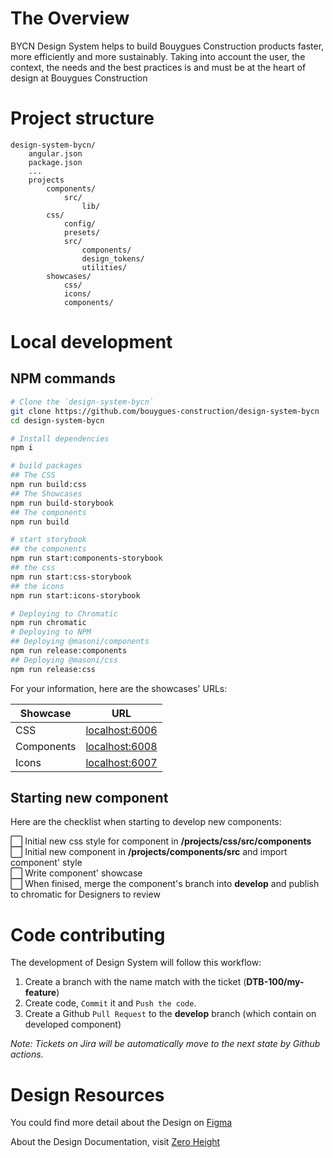 # The Overview

BYCN Design System helps to build Bouygues Construction products faster, more efficiently and more sustainably. Taking into account the user, the context, the needs and the best practices is and must be at the heart of design at Bouygues Construction

# Project structure

```
design-system-bycn/
    angular.json
    package.json
    ...
    projects
        components/
            src/
                lib/
        css/
            config/
            presets/
            src/
                components/
                design_tokens/
                utilities/
        showcases/
            css/
            icons/
            components/
```

# Local development

## NPM commands

```sh
# Clone the `design-system-bycn`
git clone https://github.com/bouygues-construction/design-system-bycn
cd design-system-bycn

# Install dependencies
npm i

# build packages
## The CSS
npm run build:css
## The Showcases
npm run build-storybook
## The components
npm run build

# start storybook
## the components
npm run start:components-storybook
## the css
npm run start:css-storybook
## the icons
npm run start:icons-storybook

# Deploying to Chromatic
npm run chromatic
# Deploying to NPM
## Deploying @masoni/components
npm run release:components
## Deploying @masoni/css
npm run release:css
```

For your information, here are the showcases' URLs:

| Showcase   | URL                                     |
| ---------- | --------------------------------------- |
| CSS        | [localhost:6006](http://localhost:6006) |
| Components | [localhost:6008](http://localhost:6007) |
| Icons      | [localhost:6007](http://localhost:6008) |

## Starting new component

Here are the checklist when starting to develop new components:

⬜️ Initial new css style for component in **/projects/css/src/components**\
⬜️ Initial new component in **/projects/components/src** and import component' style\
⬜️ Write component' showcase\
⬜️ When finised, merge the component's branch into **develop** and publish to chromatic for Designers to review 

# Code contributing

The development of Design System will follow this workflow:

1. Create a branch with the name match with the ticket (**DTB-100/my-feature**)
2. Create code, `Commit` it and `Push the code`.
3. Create a Github `Pull Request` to the **develop** branch (which contain on developed component)

_Note: Tickets on Jira will be automatically move to the next state by Github actions._

# Design Resources

You could find more detail about the Design on [Figma](https://www.figma.com/files/project/88423584/BYCN-DESIGN-SYSTEM)

About the Design Documentation, visit [Zero Height](https://zeroheight.com/9b39bb2a0/p/17ca27-get-started)
